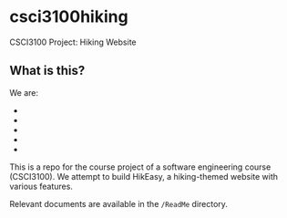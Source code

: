 # csci3100hiking
CSCI3100 Project: Hiking Website

## What is this?
We are:

- 
- 
- 
- 
- 

This is a repo for the course project of a software engineering course (CSCI3100). We attempt to build HikEasy, a hiking-themed website with various features.

Relevant documents are available in the `/ReadMe` directory.
